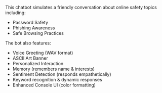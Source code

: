This chatbot simulates a friendly conversation about online safety topics including:

- Password Safety
- Phishing Awareness
- Safe Browsing Practices

The bot also features:
- Voice Greeting (WAV format)
- ASCII Art Banner
- Personalized Interaction
- Memory (remembers name & interests)
- Sentiment Detection (responds empathetically)
- Keyword recognition & dynamic responses
- Enhanced Console UI (color formatting)
